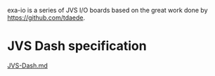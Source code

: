exa-io is a series of JVS I/O boards based on the great work done by https://github.com/tdaede.

# JVS Dash specification
[JVS-Dash.md](/JVS-Dash.md)
